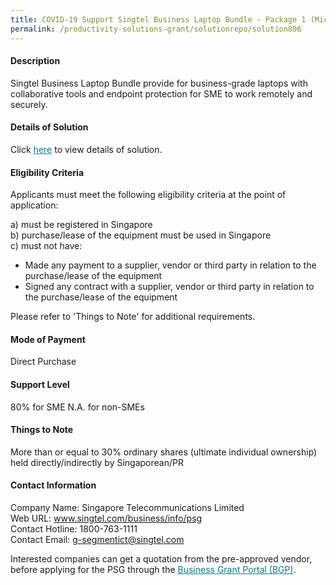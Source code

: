 ```yaml
---
title: COVID-19 Support Singtel Business Laptop Bundle - Package 1 (Microsoft 365 Business Standard)
permalink: /productivity-solutions-grant/solutionrepo/solution806
---
```


#### Description

Singtel Business Laptop Bundle provide for business-grade laptops with collaborative tools and endpoint protection for SME to work remotely and securely.

#### Details of Solution

Click <a href='https://gb-assist-staging.netlify.app/images/psg/Desensitised_Singtel-Business_Laptop_Bundle_Annex_3_CR_wef_21_July_2020(mti)_Part_1.pdf' style='color:#037e8a'>here</a> to view details of solution.

#### Eligibility Criteria

Applicants must meet the following eligibility criteria at the point of application:

a) must be registered in Singapore <br>
b) purchase/lease of the equipment must be used in Singapore <br>
c) must not have:
- Made any payment to a supplier, vendor or third party in relation to the purchase/lease of the equipment
- Signed any contract with a supplier, vendor or third party in relation to the purchase/lease of the equipment

Please refer to 'Things to Note' for additional requirements.

#### Mode of Payment
Direct Purchase

#### Support Level
80% for SME
N.A. for non-SMEs <br>

#### Things to Note
More than or equal to 30% ordinary shares (ultimate individual ownership) held directly/indirectly by Singaporean/PR

#### Contact Information
Company Name: Singapore Telecommunications Limited<br>Web URL: www.singtel.com/business/info/psg<br>Contact Hotline: 1800-763-1111<br>Contact Email: g-segmentict@singtel.com

Interested companies can get a quotation from the pre-approved vendor, before applying for the PSG through the <a target='_blank' style='color:#037e8a' href='https://www.businessgrants.gov.sg/'>Business Grant Portal (BGP)</a>.
